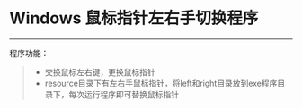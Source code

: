 # Windows 鼠标指针左右手切换程序

------

程序功能：
> * 交换鼠标左右键，更换鼠标指针
> * resource目录下有左右手鼠标指针，将left和right目录放到exe程序目录下，每次运行程序即可替换鼠标指针